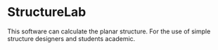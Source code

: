 # StructureLab
This software can calculate the planar structure. For the use of simple structure designers and students academic.
